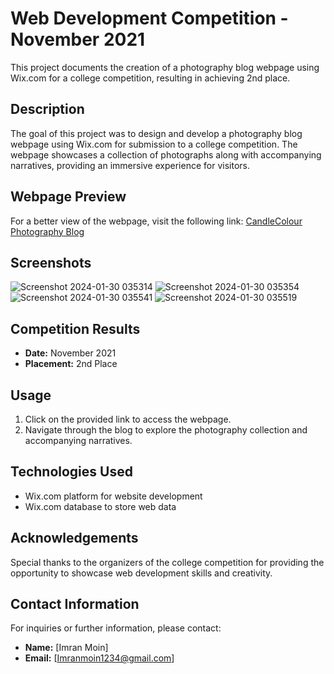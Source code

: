 # Web Development Competition - November 2021

This project documents the creation of a photography blog webpage using Wix.com for a college competition, resulting in achieving 2nd place.

## Description

The goal of this project was to design and develop a photography blog webpage using Wix.com for submission to a college competition. The webpage showcases a collection of photographs along with accompanying narratives, providing an immersive experience for visitors.

## Webpage Preview

For a better view of the webpage, visit the following link: [CandleColour Photography Blog](https://imranmoin1234.wixsite.com/candlecolour)

## Screenshots

![Screenshot 2024-01-30 035314](https://github.com/ImransCodeHub/Website_Competition/assets/97769980/54dcc757-b03a-4f1d-bec7-db716fb201b1)
![Screenshot 2024-01-30 035354](https://github.com/ImransCodeHub/Website_Competition/assets/97769980/f25ebab4-7aac-483d-aa62-2b8e6b0a2cd6)
![Screenshot 2024-01-30 035541](https://github.com/ImransCodeHub/Website_Competition/assets/97769980/6b358c49-dc8b-43d1-bfd0-2c9b47210056)
![Screenshot 2024-01-30 035519](https://github.com/ImransCodeHub/Website_Competition/assets/97769980/13f3949b-f378-4010-b702-89afca928d1f)

## Competition Results

- **Date:** November 2021
- **Placement:** 2nd Place

## Usage

1. Click on the provided link to access the webpage.
2. Navigate through the blog to explore the photography collection and accompanying narratives.

## Technologies Used

- Wix.com platform for website development
- Wix.com database to store web data

## Acknowledgements

Special thanks to the organizers of the college competition for providing the opportunity to showcase web development skills and creativity.

## Contact Information

For inquiries or further information, please contact:

- **Name:** [Imran Moin]
- **Email:** [Imranmoin1234@gmail.com]
